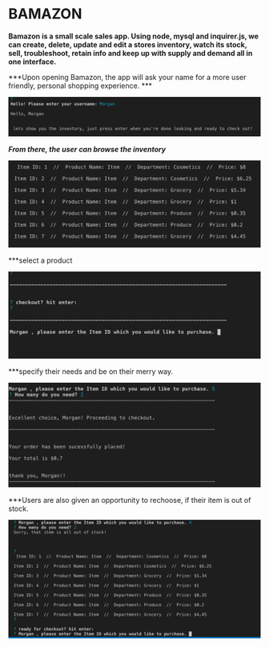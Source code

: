# BAMAZON

**Bamazon is a small scale sales app. 
Using node, mysql and inquirer.js, we can create, delete, update and edit a stores inventory, 
watch its stock, sell, troubleshoot, retain info and keep up with supply and demand all in one interface.**

***Upon opening Bamazon, the app will ask your name for a more user friendly, personal shopping experience. ***



![img](./images/welcome.png)

***From there, the user can browse the inventory***

![img](./images/Inventory.png)

***select a product 

![img](./images/ItemID.png)

***specify their needs and be on their merry way.

![img](./images/checkout.png)

***Users are also given an opportunity to rechoose, if their item is out of stock. 

![img](./images/outofstock.png)
